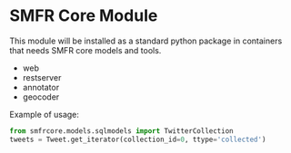 # SMFR Core Module

This module will be installed as a standard python package
in containers that needs SMFR core models and tools.

- web
- restserver
- annotator
- geocoder

Example of usage:

```python
from smfrcore.models.sqlmodels import TwitterCollection
tweets = Tweet.get_iterator(collection_id=0, ttype='collected')
```
